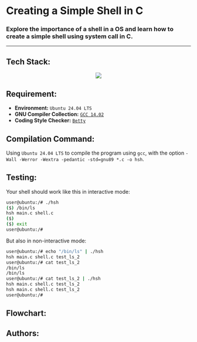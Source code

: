 # Creating a Simple Shell in C
### Explore the importance of a shell in a OS and learn how to create a simple shell using system call in C.
---
## Tech Stack: 
<p align="center">
  <a href="https://skillicons.dev">
    <img src="https://skillicons.dev/icons?i=ubuntu,git,bash,c,vscode,vim, " />
  </a>
</p>

## Requirement:
- **Environment:** `Ubuntu 24.04 LTS`
- **GNU Compiler Collection:** [`GCC 14.02`](https://gcc.gnu.org/)
- **Coding Style Checker:** [`Betty`](https://github.com/hs-hq/Betty/tree/main)

## Compilation Command:
Using `Ubuntu 24.04 LTS` to compile the program using `gcc`, with the option `-Wall -Werror -Wextra -pedantic -std=gnu89 *.c -o hsh`.

## Testing:
Your shell should work like this in interactive mode:
``` bash
user@ubuntu:/# ./hsh
($) /bin/ls
hsh main.c shell.c
($)
($) exit
user@ubuntu:/#
```
But also in non-interactive mode:
``` bash
user@ubuntu:/# echo "/bin/ls" | ./hsh
hsh main.c shell.c test_ls_2
user@ubuntu:/# cat test_ls_2
/bin/ls
/bin/ls
user@ubuntu:/# cat test_ls_2 | ./hsh
hsh main.c shell.c test_ls_2
hsh main.c shell.c test_ls_2
user@ubuntu:/#
```

## Flowchart:

## Authors:

